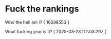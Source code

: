 # Fuck the rankings

Who the hell am I?
{ 16398553 }

What fucking year is it?
[ 2025-03-23T12:03:20Z ]
